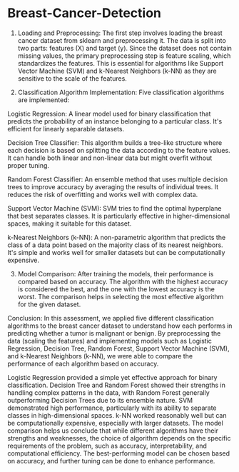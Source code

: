 # Breast-Cancer-Detection

1. Loading and Preprocessing:
The first step involves loading the breast cancer dataset from sklearn and preprocessing it. The data is split into two parts: features (X) and target (y). Since the dataset does not contain missing values, the primary preprocessing step is feature scaling, which standardizes the features. This is essential for algorithms like Support Vector Machine (SVM) and k-Nearest Neighbors (k-NN) as they are sensitive to the scale of the features.

2. Classification Algorithm Implementation:
Five classification algorithms are implemented:

Logistic Regression: A linear model used for binary classification that predicts the probability of an instance belonging to a particular class. It's efficient for linearly separable datasets.

Decision Tree Classifier: This algorithm builds a tree-like structure where each decision is based on splitting the data according to the feature values. It can handle both linear and non-linear data but might overfit without proper tuning.

Random Forest Classifier: An ensemble method that uses multiple decision trees to improve accuracy by averaging the results of individual trees. It reduces the risk of overfitting and works well with complex data.

Support Vector Machine (SVM): SVM tries to find the optimal hyperplane that best separates classes. It is particularly effective in higher-dimensional spaces, making it suitable for this dataset.

k-Nearest Neighbors (k-NN): A non-parametric algorithm that predicts the class of a data point based on the majority class of its nearest neighbors. It's simple and works well for smaller datasets but can be computationally expensive.

3. Model Comparison:
After training the models, their performance is compared based on accuracy. The algorithm with the highest accuracy is considered the best, and the one with the lowest accuracy is the worst. The comparison helps in selecting the most effective algorithm for the given dataset.

Conclusion:
In this assessment, we applied five different classification algorithms to the breast cancer dataset to understand how each performs in predicting whether a tumor is malignant or benign. By preprocessing the data (scaling the features) and implementing models such as Logistic Regression, Decision Tree, Random Forest, Support Vector Machine (SVM), and k-Nearest Neighbors (k-NN), we were able to compare the performance of each algorithm based on accuracy.

Logistic Regression provided a simple yet effective approach for binary classification.
Decision Tree and Random Forest showed their strengths in handling complex patterns in the data, with Random Forest generally outperforming Decision Trees due to its ensemble nature.
SVM demonstrated high performance, particularly with its ability to separate classes in high-dimensional spaces.
k-NN worked reasonably well but can be computationally expensive, especially with larger datasets.
The model comparison helps us conclude that while different algorithms have their strengths and weaknesses, the choice of algorithm depends on the specific requirements of the problem, such as accuracy, interpretability, and computational efficiency. The best-performing model can be chosen based on accuracy, and further tuning can be done to enhance performance.
